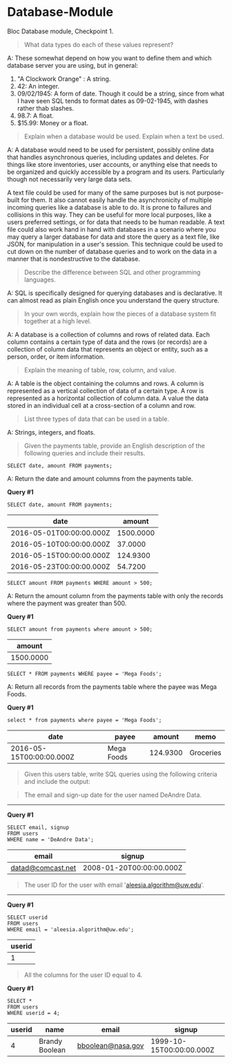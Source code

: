 # Database-Module
Bloc Database module, Checkpoint 1.

>What data types do each of these values represent?

A: These somewhat depend on how you want to define them and which database server you are using, but in general: 

1. "A Clockwork Orange" : A string.
2. 42: An integer.
3. 09/02/1945: A form of date. Though it could be a string, since from what I have seen SQL tends to format dates as 09-02-1945, with dashes rather thab slashes.
4. 98.7: A float.
5. $15.99: Money or a float.

>Explain when a database would be used. Explain when a text be used.

A: A database would need to be used for persistent, possibly online data that handles asynchronous queries, including updates and deletes. For things like store inventories, user accounts, or anything else that needs to be organized and quickly accessible by a program and its users. Particularly though not necessarily very large data sets.

A text file could be used for many of the same purposes but is not purpose-built for them. It also cannot easily handle the asynchronicity of multiple incoming queries like a database is able to do. It is prone to failures and collisions in this way. They can be useful for more local purposes, like a users preferred settings, or for data that needs to be human readable. A text file could also work hand in hand with databases in a scenario where you may query a larger database for data and store the query as a text file, like JSON, for manipulation in a user's session. This technique could be used to cut down on the number of database queries and to work on the data in a manner that is nondestructive to the database.

>Describe the difference between SQL and other programming languages.

A: SQL is specifically designed for querying databases and is declarative. It can almost read as plain English once you understand the query structure.

>In your own words, explain how the pieces of a database system fit together at a high level.

A: A database is a collection of columns and rows of related data. Each column contains a certain type of data and the rows (or records) are a collection of column data that represents an object or entity, such as a person, order, or item information.

>Explain the meaning of table, row, column, and value.

A: A table is the object containing the columns and rows. A column is represented as a vertical collection of data of a certain type. A row is represented as a horizontal collection of column data. A value the data stored in an individual cell at a cross-section of a column and row.

>List three types of data that can be used in a table.

A: Strings, integers, and floats.

>Given the payments table, provide an English description of the following queries and include their results.

`SELECT date, amount FROM payments;`

A: Return the date and amount columns from the payments table.

**Query #1**

    SELECT date, amount FROM payments;

| date                     | amount    |
| ------------------------ | --------- |
| 2016-05-01T00:00:00.000Z | 1500.0000 |
| 2016-05-10T00:00:00.000Z | 37.0000   |
| 2016-05-15T00:00:00.000Z | 124.9300  |
| 2016-05-23T00:00:00.000Z | 54.7200   |


`SELECT amount FROM payments WHERE amount > 500;`

A: Return the amount column from the payments table with only the records where the payment was greater than 500.

**Query #1**

    SELECT amount from payments where amount > 500;

| amount    |
| --------- |
| 1500.0000 |


`SELECT * FROM payments WHERE payee = 'Mega Foods';`

A: Return all records from the payments table where the payee was Mega Foods.

**Query #1**

    select * from payments where payee = 'Mega Foods';

| date                     | payee      | amount   | memo      |
| ------------------------ | ---------- | -------- | --------- |
| 2016-05-15T00:00:00.000Z | Mega Foods | 124.9300 | Groceries |

>Given this users table, write SQL queries using the following criteria and include the output:

>The email and sign-up date for the user named DeAndre Data.

---

**Query #1**

    SELECT email, signup
    FROM users
    WHERE name = 'DeAndre Data';

| email             | signup                   |
| ----------------- | ------------------------ |
| datad@comcast.net | 2008-01-20T00:00:00.000Z |


>The user ID for the user with email 'aleesia.algorithm@uw.edu'.

---

**Query #1**

    SELECT userid
    FROM users
    WHERE email = 'aleesia.algorithm@uw.edu';

| userid |
| ------ |
| 1      |

>All the columns for the user ID equal to 4.

**Query #1**

    SELECT *
    FROM users
    WHERE userid = 4;

| userid | name           | email             | signup                   |
| ------ | -------------- | ----------------- | ------------------------ |
| 4      | Brandy Boolean | bboolean@nasa.gov | 1999-10-15T00:00:00.000Z |
